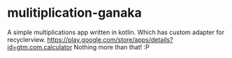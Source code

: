 # mulitiplication-ganaka
A simple multiplications app written in kotlin.
Which has custom adapter for recyclerview.
https://play.google.com/store/apps/details?id=gtm.com.calculator
Nothing more than that! :P 
